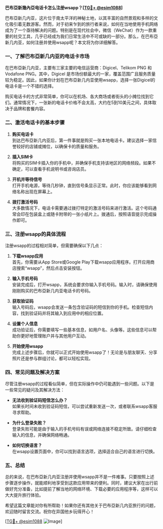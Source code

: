 **巴布亞新幾內亞电话卡怎么注册wsapp？[[TG💪+ @esim1088](https://t.me/s/esim1088)]**

巴布亞新几内亚，这片位于南太平洋的神秘土地，以其丰富的自然景观和多样的文化吸引着无数游客。然而，对于初来乍到的旅行者来说，如何在当地使用手机网络成为了一个亟待解决的问题。特别是在现代社会中，微信（WeChat）作为一款重要的社交工具，几乎已经成为我们日常生活中不可或缺的一部分。那么，在巴布亞新几内亚，如何注册并使用wsapp呢？本文将为你详细解答。

### 一、了解巴布亞新几内亚的电话卡市场

在巴布亞新几内亚，主要有三家主要的电信运营商：Digicel、Telikom PNG 和 Vodafone PNG。其中，Digicel 是市场份额最大的一家，覆盖范围广且服务质量较为稳定。因此，如果你计划在巴布亞新几内亚使用wsapp，选择一张Digicel的电话卡是一个不错的选择。

购买电话卡的方式非常简单，你可以在机场、各大商场或者街头的小摊位找到它们。通常情况下，一张新的电话卡价格不会太高，大约在5到10美元之间，具体取决于品牌和套餐内容。

### 二、激活电话卡的基本步骤

1. **购买电话卡**  
   到达巴布亞新几内亚后，第一件事就是购买一张本地电话卡。建议选择一家信誉较好的店铺或摊位，以确保卡的质量和服务。

2. **插入SIM卡**  
   将购买的SIM卡插入你的手机中，并确保手机支持该地区的网络频段。如果不确定，可以查看手机说明书或咨询店员。

3. **开机并等待信号**  
   打开手机电源，等待几秒钟，直到信号条显示正常。此时，你应该能够看到网络名称出现在屏幕上。

4. **拨打激活号码**  
   大多数情况下，电话卡需要通过拨打特定的激活号码来进行激活。这个号码通常会印在包装盒上或随卡附带的一张小纸片上。拨通后，按照语音提示完成操作即可。

### 三、注册wsapp的具体流程

注册wsapp的过程相对简单，但需要确保以下几点：

1. **下载wsapp应用**  
   首先，你需要从App Store或Google Play下载wsapp应用程序。打开应用商店搜索“wsapp”，然后点击安装按钮。

2. **输入手机号码**  
   安装完成后，打开wsapp，系统会要求你输入手机号码。输入时，请确保使用刚刚购买的巴布亞新几内亚电话卡的号码。

3. **获取验证码**  
   输入号码后，wsapp会发送一条包含验证码的短信到你的手机。检查短信内容，找到验证码并将其输入到应用中的相应位置。

4. **设置个人信息**  
   成功验证后，你需要填写一些基本信息，如用户名、头像等。这些信息可以帮助你更好地管理账户并与其他用户互动。

5. **开始使用wsapp**  
   完成上述步骤后，你就可以正式开始使用wsapp了！无论是与朋友聊天、分享照片还是参与群组讨论，都可以轻松实现。

### 四、常见问题及解决方案

尽管注册wsapp的过程看似简单，但在实际操作中仍可能遇到一些问题。以下是一些常见的疑问及其解决方法：

- **无法收到验证码短信怎么办？**  
  如果长时间未收到验证码短信，可以尝试重新发送一次，或者联系wsapp客服寻求帮助。

- **为什么登录失败？**  
  登录失败可能是由于输入的手机号码有误或网络连接不稳定所致。请仔细检查输入的信息，并确保网络畅通。

- **如何切换语言？**  
  在wsapp设置页面中，你可以找到语言选项，选择适合自己的语言进行切换。

### 五、总结

总的来说，在巴布亞新几内亚注册并使用wsapp并不是一件难事。只要按照上述步骤逐步操作，就能顺利地享受到这款应用带来的便利。同时，建议大家在出行前做好充分准备，比如提前了解当地的网络环境、下载必要的应用程序等，这样可以大大提升旅行体验。

希望这篇文章能对你有所帮助！如果你还有其他关于巴布亞新几内亚旅行的问题，欢迎随时留言交流。祝你在异国他乡玩得开心！

[[TG💪+ @esim1088](https://t.me/s/esim1088) ![Image](https://i.postimg.cc/4NQfJmqS/Snipaste-2025-05-13-00-14-12.png)]